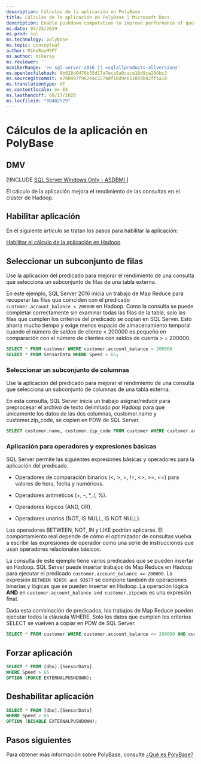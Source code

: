 ```yaml
---
description: Cálculos de la aplicación en PolyBase
title: Cálculos de la aplicación en PolyBase | Microsoft Docs
dexcription: Enable pushdown computation to improve performance of queries on your Hadoop cluster. You can select a subset of rows/columns in an external table for pushdown.
ms.date: 04/23/2019
ms.prod: sql
ms.technology: polybase
ms.topic: conceptual
author: MikeRayMSFT
ms.author: mikeray
ms.reviewer: ''
monikerRange: '>= sql-server-2016 || =sqlallproducts-allversions'
ms.openlocfilehash: 0b028d0476b55d17a7eca9a8cace18d9ca206bc3
ms.sourcegitcommit: e700497f962e4c2274df16d9e651059b42ff1a10
ms.translationtype: HT
ms.contentlocale: es-ES
ms.lasthandoff: 08/17/2020
ms.locfileid: "88482529"
---
```

# <a name="pushdown-computations-in-polybase"></a>Cálculos de la aplicación en PolyBase

## <a name="dmv"></a>DMV

[!INCLUDE [SQL Server Windows Only - ASDBMI ](../../includes/applies-to-version/sql-windows-only-asdbmi.md)]

El cálculo de la aplicación mejora el rendimiento de las consultas en el clúster de Hadoop.

## <a name="enable-pushdown"></a>Habilitar aplicación

En el siguiente artículo se tratan los pasos para habilitar la aplicación:

[Habilitar el cálculo de la aplicación en Hadoop](polybase-configure-hadoop.md#pushdown)

## <a name="select-a-subset-of-rows"></a>Seleccionar un subconjunto de filas

Use la aplicación del predicado para mejorar el rendimiento de una consulta que selecciona un subconjunto de filas de una tabla externa.

En este ejemplo, SQL Server 2016 inicia un trabajo de Map Reduce para recuperar las filas que coinciden con el predicado `customer.account_balance < 200000` en Hadoop. Como la consulta se puede completar correctamente sin examinar todas las filas de la tabla, solo las filas que cumplen los criterios del predicado se copian en SQL Server. Esto ahorra mucho tiempo y exige menos espacio de almacenamiento temporal cuando el número de saldos de cliente < 200000 es pequeño en comparación con el número de clientes con saldos de cuenta > = 200000.

```sql
SELECT * FROM customer WHERE customer.account_balance < 200000
SELECT * FROM SensorData WHERE Speed > 65;  
```

### <a name="select-a-subset-of-columns"></a>Seleccionar un subconjunto de columnas

Use la aplicación del predicado para mejorar el rendimiento de una consulta que selecciona un subconjunto de columnas de una tabla externa.

En esta consulta, SQL Server inicia un trabajo asignar/reducir para preprocesar el archivo de texto delimitado por Hadoop para que únicamente los datos de las dos columnas, customer.name y customer.zip_code, se copien en PDW de SQL Server.

```sql
SELECT customer.name, customer.zip_code FROM customer WHERE customer.account_balance < 200000
```

### <a name="pushdown-for-basic-expressions-and-operators"></a>Aplicación para operadores y expresiones básicas

SQL Server permite las siguientes expresiones básicas y operadores para la aplicación del predicado.

+ Operadores de comparación binarios (\<, >, =, !=, <>, >=, <=) para valores de hora, fecha y numéricos.

+ Operadores aritméticos (+, -, *, /, %).

+ Operadores lógicos (AND, OR).

+ Operadores unarios (NOT, IS NULL, IS NOT NULL).

Los operadores BETWEEN, NOT, IN y LIKE podrían aplicarse. El comportamiento real depende de cómo el optimizador de consultas vuelva a escribir las expresiones de operador como una serie de instrucciones que usan operadores relacionales básicos.

La consulta de este ejemplo tiene varios predicados que se pueden insertar en Hadoop. SQL Server puede insertar trabajos de Map Reduce en Hadoop para ejecutar el predicado `customer.account_balance <= 200000`. La expresión `BETWEEN 92656 and 92677` se compone también de operaciones binarias y lógicas que se pueden insertar en Hadoop. La operación lógica **AND** en `customer.account_balance and customer.zipcode` es una expresión final.

Dada esta combinación de predicados, los trabajos de Map Reduce pueden ejecutar todos la cláusula WHERE. Solo los datos que cumplen los criterios SELECT se vuelven a copiar en PDW de SQL Server.

```sql
SELECT * FROM customer WHERE customer.account_balance <= 200000 AND customer.zipcode BETWEEN 92656 AND 92677
```

## <a name="force-pushdown"></a>Forzar aplicación

```sql
SELECT * FROM [dbo].[SensorData]
WHERE Speed > 65
OPTION (FORCE EXTERNALPUSHDOWN);
```

## <a name="disable-pushdown"></a>Deshabilitar aplicación

```sql
SELECT * FROM [dbo].[SensorData]
WHERE Speed > 65
OPTION (DISABLE EXTERNALPUSHDOWN);
```

## <a name="next-steps"></a>Pasos siguientes

Para obtener más información sobre PolyBase, consulte [¿Qué es PolyBase?](polybase-guide.md)
